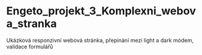 # Engeto_projekt_3_Komplexni_webova_stranka
Ukázková responzivní webová stránka, přepínání mezi light a dark módem, validace formulářů 
